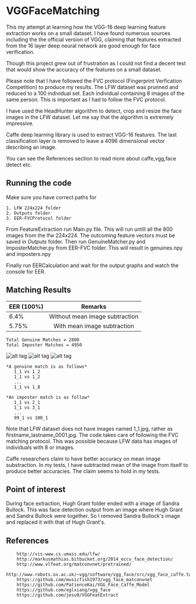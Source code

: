# VGGFaceMatching

This my attempt at learning how the VGG-16 deep learning feature extraction works on a small dataset.
I have found numerous sources including the the official version of VGG, claiming that features extracted
from the 16 layer deep neural network are good enough for face verification.

Though this project grew out of frustration as I could not find a decent test that would show the accuracy of 
the features on a small dataset.

Please note that I have followed the FVC protocol (Fingerprint Verfication Competition) to produce my results.
The LFW dataset was prunned and reduced to a 100 individual set. Each individual containing 8 images of the same 
person. This is important as I had to follow the FVC protocol.

I have used the HeadHunter algorithm to detect, crop and resize the face images in the LFW dataset. Let me say
that the algorithm is extremely impressive.

Caffe deep learning library is used to extract VGG-16 features. The last classification layer is removed to
leave a 4096 dimensional vector describing an image.

You can see the References section to read more about caffe,vgg,face detect etc. 


## Running the code
	
Make sure you have correct paths for

	1. LFW 224x224 folder
	2. Outputs folder
	3. EER-FVCProtocol folder
	
From FeatureExtraction run Main.py file. This will run untill all the 800 images from the lfw 224x224.
The outcoming feature vectors must be saved in *Outputs* folder. 
Then run GenuineMatcher.py and ImposterMatcher.py from EER-FVC folder.
This will result in genuines.npy and imposters.npy 

Finally run EERCalculation and wait for the output graphs and watch the console for EER.
	

## Matching Results

| EER (100%)	| Remarks
| ------------- |:------------------------------:|
| 6.4%      	| Without mean image subtraction |
| 5.75%         | With mean image subtraction    |

	Total Genuine Matches = 2800
	Total Imposter Matches = 4950

![alt tag](https://github.com/wajihullahbaig/VGGFaceMatching/blob/master/ScreenShots/genuin-imposter-distribution.jpg)
![alt tag](https://github.com/wajihullahbaig/VGGFaceMatching/blob/master/ScreenShots/threshold.jpg)
![alt tag](https://github.com/wajihullahbaig/VGGFaceMatching/blob/master/ScreenShots/roc.jpg)

	*A genuine match is as follows*
	   1_1 vs 1_2
	   1_1 vs 1_2
	   ...
	   1_1 vs 1_8
   
	*An imposter match is as follow*
	   1_1 vs 2_1
	   1_1 vs 3_1
	   ...
	   99_1 vs 100_1
   
Note that LFW dataset does not have images named 1_1.jpg, rather as firstname_lastname_0001.jpg. The code takes care of following the FVC
matching protocol. This was possible because LFW data has images of individuals with 8 or images.

   
Caffe researchers claim to have better accuracy on mean image substraction. In my tests, I have subtracted mean of the image from itself to produce
better accuracies. The claim seems to hold in my tests.

##  Point of interest
During face extraction, Hugh Grant folder ended with a image of Sandra Bullock. This was face detection output from an image where Hugh Grant and Sandra Bullock
were together. So I removed Sandra Bullock's image and replaced it with that of Hugh Grant's.


## References
		http://vis-www.cs.umass.edu/lfw/
		http://markusmathias.bitbucket.org/2014_eccv_face_detection/
		http://www.vlfeat.org/matconvnet/pretrained/
		http://www.robots.ox.ac.uk/~vgg/software/vgg_face/src/vgg_face_caffe.tar.gz
		https://github.com/musicfish1973/vgg_face_matconvnet
		https://github.com/PatienceKai/VGG_Face_Caffe_Model
		https://github.com/eglxiang/vgg_face
		https://github.com/jesu9/VGGFeatExtract
